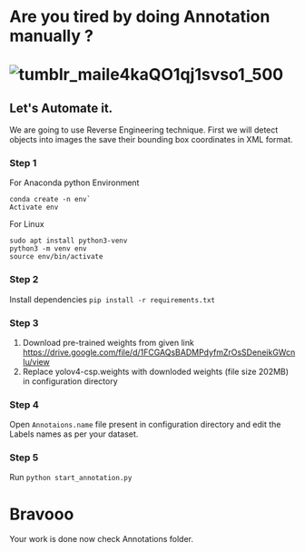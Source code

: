 # Are you tired by doing Annotation manually ?<br><br>![tumblr_maile4kaQO1qj1svso1_500](https://user-images.githubusercontent.com/54155003/124456019-dc494b80-dda7-11eb-84c3-f8ab0eb0abb8.gif)

## Let's Automate it.
We are going to use Reverse Engineering technique. First we will detect objects into images the save their bounding box coordinates in XML format.<br>
### Step 1
For Anaconda python Environment <br>
```
conda create -n env` 
Activate env 
```
For Linux <br>
```
sudo apt install python3-venv
python3 -m venv env
source env/bin/activate
```
### Step 2
Install dependencies
`pip install -r requirements.txt`<br>
### Step 3
1. Download pre-trained weights from given link 
https://drive.google.com/file/d/1FCGAQsBADMPdyfmZrOsSDeneikGWcnlu/view <br>
2. Replace yolov4-csp.weights with downloded weights (file size 202MB) in configuration directory<br>
### Step 4
Open `Annotaions.name` file present in configuration directory and edit the Labels names as per your dataset.
### Step 5
Run `python start_annotation.py`

# Bravooo 
Your work is done now check Annotations folder.

